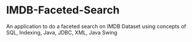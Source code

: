 # IMDB-Faceted-Search
An application to do a faceted search on IMDB Dataset using concepts of SQL, Indexing, Java, JDBC, XML, Java Swing
